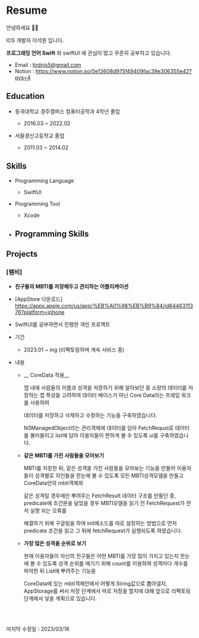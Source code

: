 # Resume


안녕하세요 🙇🏻 

IOS 개발자 이석원 입니다.

__프로그래밍 언어 Swift__ 와 swiftUI 에 관심이 많고 꾸준히 공부하고 있습니다.

* Email : tjrdnjs5@gmail.com
* Notion : https://www.notion.so/0e13608d975f49409fac39e306355e42?pvs=4

## Education

* 동국대학교 경주캠퍼스 컴퓨터공학과 4학년 졸업 
  * 2016.03 ~ 2022.02

* 서울경신고등학교 졸업
  * 2011.03 ~ 2014.02
  
## Skills

* Programming Language
  - SwiftUI
 
* Programming Tool
  - Xcode
 
* Programming Skills
  - 

## Projects

### [렘비]

* __친구들의 MBTI를 저장해두고 관리하는 어플리케이션__

* [AppStore 다운로드] https://apps.apple.com/us/app/%EB%A0%98%EB%B9%84/id6446311376?platform=iphone

* SwiftUI를 공부하면서 진행한 개인 프로젝트

* 기간

    * 2023.01 ~ ing (리팩토링하며 계속 서비스 중)
    
* 내용

    * __ CoreData 적용__
        
        앱 내에 사람들의 이름과 성격을 저장하기 위해 알아보던 중 소량의 데이터를 저장하는 앱 특성을 고려하여 데이터 베이스가 아닌 Core Data라는 프레임 워크를 사용하여 
        
        데이터를 저장하고 삭제하고 수정하는 기능을 구축하였습니다. 
       
        NSManagedObject라는 관리객체에 데이터를 담아 FetchRequst로 데이터를 불러들이고 list에 담아 이용자들이 편하게 볼 수 있도록 ui를 구축하였습니다.

    * __같은 MBTI를 가진 사람들을 모아보기__

        MBTI를 저장한 뒤, 같은 성격을 가진 사람들을 모아보는 기능을 만들어 이용자들이 성격별로 지인들을 한눈에 볼 수 있도록 모든 MBTI성격모델을 만들고 CoreData안의 mbti객체와
        
        같은 성격일 경우에만 뿌려주는 FetchResult 데이터 구조를 만들던 중, predicate에 조건문을 달았을 경우 MBTI모델을 읽기 전 FetchRequest가 먼저 실행 되는 오류를 
        
        해결하기 위해 구글링을 하여 init메소드를 따로 설정하는 방법으로 먼저 predicate 조건을 읽고 그 뒤에 fetchRequest가 실행되도록 하였습니다.


    * __가장 많은 성격을 순위로 보기__

        현재 이용자들이 자신의 친구들은 어떤 MBTI를 가장 많이 가지고 있는지 한눈에 볼 수 있도록 성격 순위를 매기기 위해 count를 이용하여 성격마다 개수를 파악한 뒤 List에 뿌려주는 기능을
        
        CoreData에 있는 mbti객체안에서 어떻게 String값으로 뽑아낼지, AppStorage를 써서 저장 단계에서 따로 저장을 할지에 대해 앞으로 리펙토링 단계에서 넣을 계획으로 있습니다. 



<br></br>





마지막 수정일 : 2023/03/18
